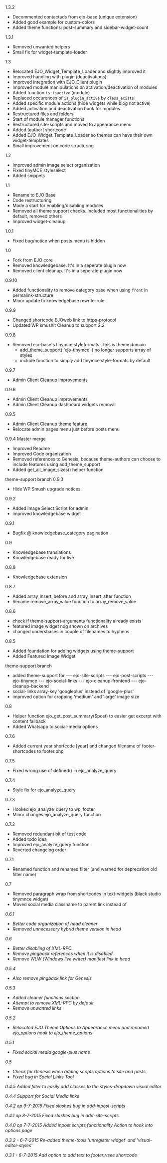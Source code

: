 1.3.2
- Decommented contactads from ejo-base (unique extension)
- Added good example for custom-colors
- Added theme functions: post-summary and sidebar-widget-count

1.3.1
- Removed unwanted helpers
- Small fix for widget-template-loader

1.3
- Relocated EJO_Widget_Template_Loader and slightly improved it
- Improved handling with plugin (deactivations)
- Improved integration with EJO_Client plugin
- Improved module manipulations on activation/deactivation of modules
- Added function `is_inactive` (module)
- Replaced occurences of `is_plugin_active` by `class_exists`
- Added specific module actions (hide widgets while blog not active)
- Added activation and deactivation hook for modules
- Restructured files and folders
- Start of module manager functions
- Restructured site-scripts and moved to appearance menu
- Added [author] shortcode
- Added EJO_Widget_Template_Loader so themes can have their own widget-templates
- Small improvement on code structuring

1.2
- Improved admin image select organization
- Fixed tinyMCE styleselect
- Added snippets

1.1
- Rename to EJO Base
- Code restructuring
- Made a start for enabling/disabling modules
- Removed all theme support checks. Included most functionalities by default, removed others
- Improved widget-cleanup

1.0.1
- Fixed bug/notice when posts menu is hidden

1.0 
- Fork from EJO core
- Removed knowledgebase. It's in a seperate plugin now
- Removed client cleanup. It's in a seperate plugin now

0.9.10
- Added functionality to remove category base when using `front` in permalink-structure
- Minor update to knowledgebase rewrite-rule

0.9.9
- Changed shortcode EJOweb link to https-protocol
- Updated WP smushit Cleanup to support 2.2

0.9.8
- Removed ejo-base's tinymce styleformats. This is theme domain  
  * add_theme_support( 'ejo-tinymce' ) no longer supports array of styles
  * include function to simply add tinymce style-formats by default

0.9.7
- Admin Client Cleanup improvements

0.9.6
- Admin Client Cleanup improvements
- Admin Client Cleanup dashboard widgets removal

0.9.5
- Admin Client Cleanup theme feature
- Relocate admin pages menu just before posts menu

0.9.4 Master merge
- Improved Readme
- Improved Code organization
- Removed references to Genesis, because theme-authors can choose to include features using add_theme_support
- Added get_all_image_sizes() helper function

theme-support branch
0.9.3
- Hide WP Smush upgrade notices

0.9.2
- Added Image Select Script for admin
- improved knowledgebase widget

0.9.1
- Bugfix @ knowledgebase_category pagination

0.9
- Knowledgebase translations
- Knowledgebase ready for live

0.8.8
- Knowledgebase extension

0.8.7
- Added array_insert_before and array_insert_after function
- Rename remove_array_value function to array_remove_value

0.8.6
- check if theme-support-arguments functionality already exists
- featured image widget nog shown on archives
- changed undersbases in couple of filenames to hyphens

0.8.5
- Added foundation for adding widgets using theme-support
- Added Featured Image Widget

theme-support branch
- added theme-support for
--- ejo-site-scripts
--- ejo-post-scripts
--- ejo-tinymce
--- ejo-social-links
--- ejo-cleanup-frontend
--- ejo-cleanup-backend
- social-links array-key 'googleplus' instead of 'google-plus'
- improved option for cropping 'medium' and 'large' image size

0.8
- Helper function ejo_get_post_summary($post) to easier get excerpt with content fallback
- Added Whatsapp to social-media options

0.7.6
-  Added current year shortcode [year] and changed filename of footer-shortcodes to footer.php

0.7.5
- Fixed wrong use of defined() in ejo_analyze_query

0.7.4
- Style fix for ejo_analyze_query

0.7.3
- Hooked ejo_analyze_query to wp_footer
- Minor changes ejo_analyze_query function

0.7.2
- Removed redundant bit of test code
- Added todo idea
- Improved ejo_analyze_query function
- Reverted changelog order

0.7.1
- Renamed function and renamed filter (and warned for deprecation old filter name)

0.7
- Removed paragraph wrap from shortcodes in text-widgets (black studio tinymnce widget)
- Moved social media classname to parent link instead of <i>

0.6.1
- Better code organization of head cleaner
- Removed unnecessary hybrid theme version in head

0.6
- Better disabling of XML-RPC.
- Remove pingback references when it is disabled
- Remove WLW (Windows live writer) manifest link in head

0.5.4
- Also remove pingback link for Genesis

0.5.3
- Added cleaner functions section
- Attempt to remove XML-RPC by default
- Remove unwanted <head> links

0.5.2
- Relocated EJO Theme Options to Appearance menu and renamed ejo_options hook to ejo_theme_options

0.5.1
- Fixed social media google-plus name

0.5
- Check for Genesis when adding scripts options to site and posts
- Fixed bug in Social Links Tool

0.4.5
Added filter to easily add classes to the styles-dropdown visual editor

0.4.4 
Support for Social Media links

0.4.2 op 9-7-2015
Fixed slashes bug in add-inpost-scripts

0.4.1 op 8-7-2015
Fixed slashes bug in add-site-scripts

0.4.0 op 7-7-2015
Added inpost scripts functionality
Action to hook into options page

0.3.2 - 6-7-2015
Re-added theme-tools 'unregister widget' and 'visual-editor-styles'

0.3.1 - 6-7-2015
Add option to add text to footer_vsee shortcode
